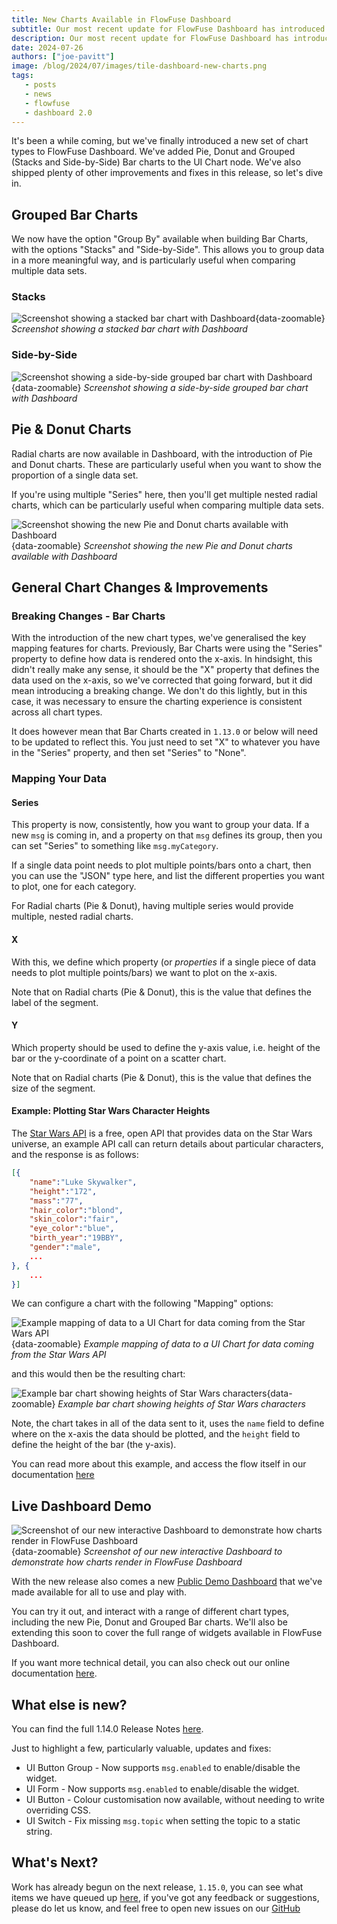 ```yaml
---
title: New Charts Available in FlowFuse Dashboard
subtitle: Our most recent update for FlowFuse Dashboard has introduced Pie, Donut and Grouped Bar charts, and plenty more.
description: Our most recent update for FlowFuse Dashboard has introduced Pie, Donut and Grouped Bar charts, and plenty more.
date: 2024-07-26
authors: ["joe-pavitt"]
image: /blog/2024/07/images/tile-dashboard-new-charts.png
tags:
   - posts
   - news
   - flowfuse
   - dashboard 2.0
---
```


It's been a while coming, but we've finally introduced a new set of chart types to FlowFuse Dashboard. We've added Pie, Donut and Grouped (Stacks and Side-by-Side) Bar charts to the UI Chart node. We've also shipped plenty of other improvements and fixes in this release, so let's dive in.

<!--more-->

## Grouped Bar Charts

We now have the option "Group By" available when building Bar Charts, with the options "Stacks" and "Side-by-Side". This allows you to group data in a more meaningful way, and is particularly useful when comparing multiple data sets.

### Stacks

![Screenshot showing a stacked bar chart with Dashboard](./images/ui-chart-bar-grouped-finance-stacks.png){data-zoomable}
_Screenshot showing a stacked bar chart with Dashboard_

### Side-by-Side

![Screenshot showing a side-by-side grouped bar chart with Dashboard](./images/ui-chart-bar-grouped-finance.png){data-zoomable}
_Screenshot showing a side-by-side grouped bar chart with Dashboard_

## Pie & Donut Charts

Radial charts are now available in Dashboard, with the introduction of Pie and Donut charts. These are particularly useful when you want to show the proportion of a single data set.

If you're using multiple "Series" here, then you'll get multiple nested radial charts, which can be particularly useful when comparing multiple data sets.

![Screenshot showing the new Pie and Donut charts available with Dashboard](./images/ui-chart-pie-doughnut.png){data-zoomable}
_Screenshot showing the new Pie and Donut charts available with Dashboard_

## General Chart Changes & Improvements

### Breaking Changes - Bar Charts

With the introduction of the new chart types, we've generalised the key mapping features for charts. Previously, Bar Charts were using the "Series" property to define how data is rendered onto the x-axis. In hindsight, this didn't really make any sense, it should be the "X" property that defines the data used on the x-axis, so we've corrected that going forward, but it did mean introducing a breaking change. We don't do this lightly, but in this case, it was necessary to ensure the charting experience is consistent across all chart types.

It does however mean that Bar Charts created in `1.13.0` or below will need to be updated to reflect this. You just need to set "X" to whatever you have in the "Series" property, and then set "Series" to "None".

### Mapping Your Data

#### Series

This property is now, consistently, how you want to group your data. If a new `msg` is coming in, and a property on that `msg` defines its group, then you can set "Series" to something like `msg.myCategory`.

If a single data point needs to plot multiple points/bars onto a chart, then you can use the "JSON" type here, and list the different properties you want to plot, one for each category.

For Radial charts (Pie & Donut), having multiple series would provide multiple, nested radial charts.

#### X

With this, we define which property (or _properties_ if a single piece of data needs to plot multiple points/bars) we want to plot on the x-axis.

Note that on Radial charts (Pie & Donut), this is the value that defines the label of the segment.

#### Y

Which property should be used to define the y-axis value, i.e. height of the bar or the y-coordinate of a point on a scatter chart. 

Note that on Radial charts (Pie & Donut), this is the value that defines the size of the segment.

#### Example: Plotting Star Wars Character Heights

The [Star Wars API](https://swapi.dev/) is a free, open API that provides data on the Star Wars universe, an example API call can return details about particular characters, and the response is as follows:

```json
[{
    "name":"Luke Skywalker",
    "height":"172",
    "mass":"77",
    "hair_color":"blond",
    "skin_color":"fair",
    "eye_color":"blue",
    "birth_year":"19BBY",
    "gender":"male",
    ...
}, {
    ...
}]
```

We can configure a chart with the following "Mapping" options:

![Example mapping of data to a UI Chart for data coming from the Star Wars API](./images/ui-chart-bar-sw-config.png){data-zoomable}
_Example mapping of data to a UI Chart for data coming from the Star Wars API_

and this would then be the resulting chart:

![Example bar chart showing heights of Star Wars characters](./images/ui-chart-bar-sw.png){data-zoomable}
_Example bar chart showing heights of Star Wars characters_

Note, the chart takes in all of the data sent to it, uses the `name` field to define where on the x-axis the data should be plotted, and the `height` field to define the height of the bar (the y-axis). 

You can read more about this example, and access the flow itself in our documentation [here](https://dashboard.flowfuse.com/nodes/widgets/ui-chart.html#bar-charts)

## Live Dashboard Demo

![Screenshot of our new interactive Dashboard to demonstrate how charts render in FlowFuse Dashboard](./images/dashboard-interactive-docs.png){data-zoomable}
_Screenshot of our new interactive Dashboard to demonstrate how charts render in FlowFuse Dashboard_

With the new release also comes a new [Public Demo Dashboard](https://dashboard-demos.flowfuse.cloud/dashboard/charts-example) that we've made available for all to use and play with.

You can try it out, and interact with a range of different chart types, including the new Pie, Donut and Grouped Bar charts. We'll also be extending this soon to cover the full range of widgets available in FlowFuse Dashboard.

If you want more technical detail, you can also check out our online documentation [here](https://dashboard.flowfuse.com/nodes/widgets/ui-chart.html).

## What else is new?

You can find the full 1.14.0 Release Notes [here](https://github.com/FlowFuse/node-red-dashboard/releases/tag/v1.14.0).

Just to highlight a few, particularly valuable, updates and fixes:

 - UI Button Group - Now supports `msg.enabled` to enable/disable the widget.
 - UI Form - Now supports `msg.enabled` to enable/disable the widget.
 - UI Button - Colour customisation now available, without needing to write overriding CSS.
 - UI Switch - Fix missing `msg.topic` when setting the topic to a static string.

 ## What's Next?

 Work has already begun on the next release, `1.15.0`, you can see what items we have queued up [here](https://github.com/orgs/FlowFuse/projects/15/views/1), if you've got any feedback or suggestions, please do let us know, and feel free to open new issues on our [GitHub](https://github.com/FlowFuse/node-red-dashboard/issues)